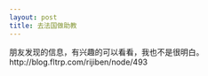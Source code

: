 ```yaml
---
layout: post
title: 去法国做助教
---
```


<p>朋友发现的信息，有兴趣的可以看看，我也不是很明白。<br />http://blog.fltrp.com/rijiben/node/493</p>
